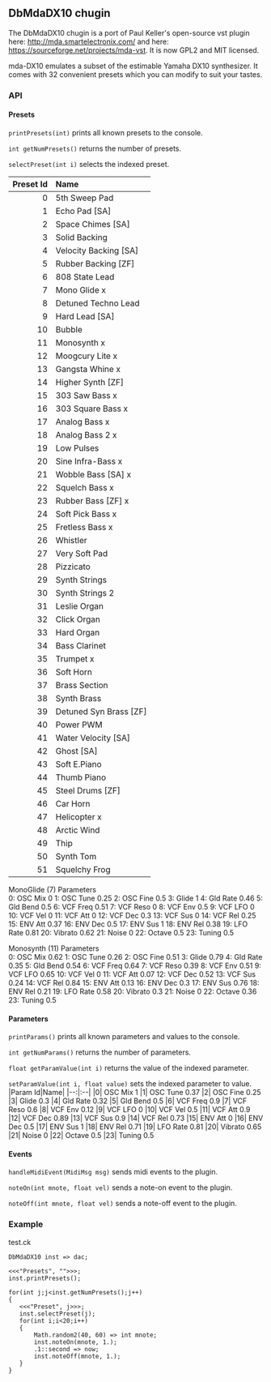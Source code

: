 ## DbMdaDX10 chugin

The DbMdaDX10 chugin is a port of Paul Keller's open-source
vst plugin here: http://mda.smartelectronix.com/ and
here: https://sourceforge.net/projects/mda-vst. It is
now GPL2 and MIT licensed.

mda-DX10 emulates a subset of the estimable Yamaha DX10 synthesizer.
It comes with 32 convenient presets which you can modify to suit
your tastes.

### API

#### Presets

`printPresets(int)` prints all known presets to the console.

`int getNumPresets()` returns the number of presets.
 
`selectPreset(int i)` selects the indexed preset.

| Preset Id | Name                   |
| --------: | :--------------------- |
|         0 | 5th Sweep Pad          |
|         1 | Echo Pad [SA]          |
|         2 | Space Chimes [SA]      |
|         3 | Solid Backing          |
|         4 | Velocity Backing [SA]  |
|         5 | Rubber Backing [ZF]    |
|         6 | 808 State Lead         |
|         7 | Mono Glide             x
|         8 | Detuned Techno Lead    |
|         9 | Hard Lead [SA]         |
|        10 | Bubble                 |
|        11 | Monosynth              x
|        12 | Moogcury Lite          x
|        13 | Gangsta Whine          x
|        14 | Higher Synth [ZF]      |
|        15 | 303 Saw Bass           x
|        16 | 303 Square Bass        x
|        17 | Analog Bass            x
|        18 | Analog Bass 2          x
|        19 | Low Pulses             |
|        20 | Sine Infra-Bass        x
|        21 | Wobble Bass [SA]       x
|        22 | Squelch Bass           x
|        23 | Rubber Bass [ZF]       x
|        24 | Soft Pick Bass         x
|        25 | Fretless Bass          x
|        26 | Whistler               |
|        27 | Very Soft Pad          |
|        28 | Pizzicato              |
|        29 | Synth Strings          |
|        30 | Synth Strings 2        |
|        31 | Leslie Organ           |
|        32 | Click Organ            |
|        33 | Hard Organ             |
|        34 | Bass Clarinet          |
|        35 | Trumpet                x
|        36 | Soft Horn              |
|        37 | Brass Section          |
|        38 | Synth Brass            |
|        39 | Detuned Syn Brass [ZF] |
|        40 | Power PWM              |
|        41 | Water Velocity [SA]    |
|        42 | Ghost [SA]             |
|        43 | Soft E.Piano           |
|        44 | Thumb Piano            |
|        45 | Steel Drums [ZF]       |
|        46 | Car Horn               |
|        47 | Helicopter             x
|        48 | Arctic Wind            |
|        49 | Thip                   |
|        50 | Synth Tom              |
|        51 | Squelchy Frog          |

MonoGlide (7) Parameters  
0: OSC Mix 0
1: OSC Tune 0.25
2: OSC Fine 0.5
3: Glide 1
4: Gld Rate 0.46
5: Gld Bend 0.5
6: VCF Freq 0.51
7: VCF Reso 0
8: VCF Env 0.5
9: VCF LFO 0
10: VCF Vel 0
11: VCF Att 0
12: VCF Dec 0.3
13: VCF Sus 0
14: VCF Rel 0.25
15: ENV Att 0.37
16: ENV Dec 0.5
17: ENV Sus 1
18: ENV Rel 0.38
19: LFO Rate 0.81
20: Vibrato 0.62
21: Noise 0
22: Octave 0.5
23: Tuning 0.5

Monosynth (11) Parameters  
0: OSC Mix 0.62
1: OSC Tune 0.26
2: OSC Fine 0.51
3: Glide 0.79
4: Gld Rate 0.35
5: Gld Bend 0.54
6: VCF Freq 0.64
7: VCF Reso 0.39
8: VCF Env 0.51
9: VCF LFO 0.65
10: VCF Vel 0
11: VCF Att 0.07
12: VCF Dec 0.52
13: VCF Sus 0.24
14: VCF Rel 0.84
15: ENV Att 0.13
16: ENV Dec 0.3
17: ENV Sus 0.76
18: ENV Rel 0.21
19: LFO Rate 0.58
20: Vibrato 0.3
21: Noise 0
22: Octave 0.36
23: Tuning 0.5

#### Parameters

`printParams()` prints all known parameters and values to the console.

`int getNumParams()` returns the number of parameters.

`float getParamValue(int i)` returns the value of the indexed parameter.

`setParamValue(int i, float value)` sets the indexed parameter to value.
|Param Id|Name|
|--:|:--|
|0| OSC Mix 1
|1| OSC Tune 0.37
|2| OSC Fine 0.25
|3| Glide 0.3
|4| Gld Rate 0.32
|5| Gld Bend 0.5
|6| VCF Freq 0.9
|7| VCF Reso 0.6
|8| VCF Env 0.12
|9| VCF LFO 0
|10| VCF Vel 0.5
|11| VCF Att 0.9
|12| VCF Dec 0.89
|13| VCF Sus 0.9
|14| VCF Rel 0.73
|15| ENV Att 0
|16| ENV Dec 0.5
|17| ENV Sus 1
|18| ENV Rel 0.71
|19| LFO Rate 0.81
|20| Vibrato 0.65
|21| Noise 0
|22| Octave 0.5
|23| Tuning 0.5

#### Events

`handleMidiEvent(MidiMsg msg)` sends midi events to the plugin.

`noteOn(int mnote, float vel)` sends a note-on event to the plugin.

`noteOff(int mnote, float vel)` sends a note-off event to the plugin.

### Example

test.ck

 ```ck
DbMdaDX10 inst => dac;

<<<"Presets", "">>>;
inst.printPresets();

for(int j;j<inst.getNumPresets();j++)
{
    <<<"Preset", j>>>;
    inst.selectPreset(j);
    for(int i;i<20;i++)
    {
        Math.random2(40, 60) => int mnote;
        inst.noteOn(mnote, 1.);
        .1::second => now;
        inst.noteOff(mnote, 1.);
    }
}
```
